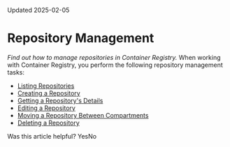 Updated 2025-02-05
# Repository Management
_Find out how to manage repositories in Container Registry._
When working with Container Registry, you perform the following repository management tasks:
  * [Listing Repositories](https://docs.oracle.com/en-us/iaas/Content/Registry/Tasks/list-repository.htm#list-repository "Find out how to list the repositories in Container Registry.")
  * [Creating a Repository](https://docs.oracle.com/en-us/iaas/Content/Registry/Tasks/registrycreatingarepository.htm#top "Find out how to create a repository in Container Registry.")
  * [Getting a Repository's Details](https://docs.oracle.com/en-us/iaas/Content/Registry/Tasks/get-repository.htm#get-repository "Find out how to get details of a specific repository in Container Registry.")
  * [Editing a Repository](https://docs.oracle.com/en-us/iaas/Content/Registry/Tasks/edit-repository.htm#edit-repository "Find out how to edit a repository in Container Registry.")
  * [Moving a Repository Between Compartments](https://docs.oracle.com/en-us/iaas/Content/Registry/Tasks/registrymovingrepos.htm#top "Find out how to move a repository in Container Registry from one compartment to another.")
  * [Deleting a Repository](https://docs.oracle.com/en-us/iaas/Content/Registry/Tasks/registrydeletingrepos.htm#top "Find out how to delete a repository from Container Registry.")


Was this article helpful?
YesNo

